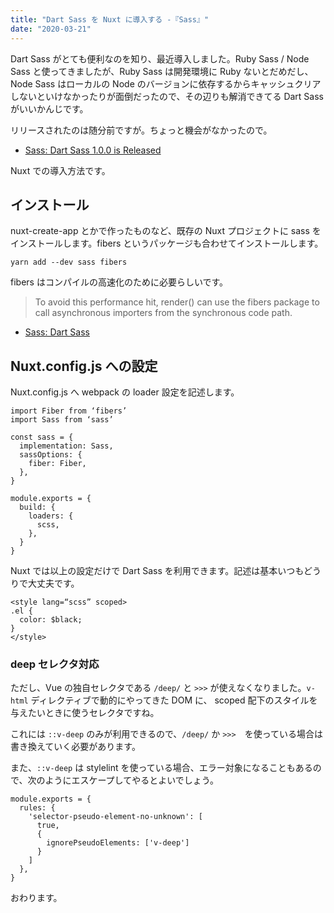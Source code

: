 ```yaml
---
title: "Dart Sass を Nuxt に導入する -『Sass』"
date: "2020-03-21"
---
```


Dart Sass がとても便利なのを知り、最近導入しました。Ruby Sass / Node Sass と使ってきましたが、Ruby Sass は開発環境に Ruby ないとだめだし、Node Sass はローカルの Node のバージョンに依存するからキャッシュクリアしないといけなかったりが面倒だったので、その辺りも解消できてる Dart Sass がいいかんじです。

リリースされたのは随分前ですが。ちょっと機会がなかったので。

- [Sass: Dart Sass 1.0.0 is Released](https://sass-lang.com/blog/dart-sass-100-is-released)

Nuxt での導入方法です。

## インストール

nuxt-create-app とかで作ったものなど、既存の Nuxt プロジェクトに sass をインストールします。fibers というパッケージも合わせてインストールします。

```
yarn add --dev sass fibers

```

fibers はコンパイルの高速化のために必要らしいです。

> To avoid this performance hit, render() can use the fibers package to call asynchronous importers from the synchronous code path.

- [Sass: Dart Sass](https://sass-lang.com/dart-sass)

## Nuxt.config.js への設定

Nuxt.config.js へ webpack の loader 設定を記述します。

```
import Fiber from ‘fibers’
import Sass from ‘sass’

const sass = {
  implementation: Sass,
  sassOptions: {
    fiber: Fiber,
  },
}

module.exports = {
  build: {
    loaders: {
      scss,
    },
  }
}

```

Nuxt では以上の設定だけで Dart Sass を利用できます。記述は基本いつもどうりで大丈夫です。

```
<style lang=“scss” scoped>
.el {
  color: $black;
}
</style>

```

### deep セレクタ対応

ただし、Vue の独自セレクタである `/deep/` と `>>>` が使えなくなりました。`v-html` ディレクティブで動的にやってきた DOM に、 scoped 配下のスタイルを与えたいときに使うセレクタですね。

これには `::v-deep` のみが利用できるので、`/deep/` か `>>>`　を使っている場合は書き換えていく必要があります。

また、`::v-deep` は stylelint を使っている場合、エラー対象になることもあるので、次のようにエスケープしてやるとよいでしょう。

```
module.exports = {
  rules: {
    'selector-pseudo-element-no-unknown': [
      true,
      {
        ignorePseudoElements: ['v-deep']
      }
    ]
  },
}

```

おわります。

